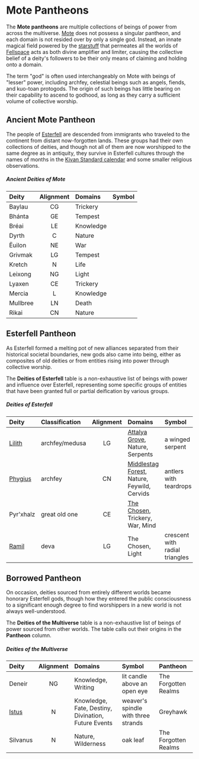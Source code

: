 # Mote Pantheons

The **Mote pantheons** are multiple collections of beings of power from across the multiverse. [Mote](../ch-1-welcome-to-mote/mote.md) does not possess a singular pantheon, and each domain is not resided over by only a single god. Instead, an innate magical field powered by the [starstuff](../treasures/starstuff.md) that permeates all the worlds of [Fellspace](../ch-1-welcome-to-mote/fellspace.md) acts as both divine amplifier and limiter, causing the collective belief of a deity's followers to be their only means of claiming and holding onto a domain.

The term "god" is often used interchangeably on Mote with beings of "lesser" power, including archfey, celestial beings such as angels, fiends, and kuo-toan protogods. The origin of such beings has little bearing on their capability to ascend to godhood, as long as they carry a sufficient volume of collective worship.

## Ancient Mote Pantheon

The people of [Esterfell](../ch-1-welcome-to-mote/esterfell/esterfell.md) are descended from immigrants who traveled to the continent from distant now-forgotten lands. These groups had their own collections of deities, and though not all of them are now worshipped to the same degree as in antiquity, they survive in Esterfell cultures through the names of months in the [Kivan Standard calendar](../lore/timekeeping.md#kivan-standard) and some smaller religious observations.

##### Ancient Deities of Mote
|  Deity | Alignment | Domains | Symbol |
|:-------|:---------:|:--------|:-------|
| Baylau | CG | Trickery |  |
| Bhánta | GE | Tempest |  |
| Bréai | LE | Knowledge |  |
| Dyrth | C | Nature |  |
| Ëuilon | NE | War |  |
| Grivmak | LG | Tempest |  |
| Kretch | N | Life |  |
| Leixong | NG | Light |  |
| Lyaxen | CE | Trickery |  |
| Mercia | L | Knowledge |  |
| Mullbree | LN | Death |  |
| Rikai  | CN | Nature |  |

## Esterfell Pantheon

As Esterfell formed a melting pot of new alliances separated from their historical societal boundaries, new gods also came into being, either as composites of old deities or from entities rising into power through collective worship.

The **Deities of Esterfell** table is a non-exhaustive list of beings with power and influence over Esterfell, representing some specific groups of entities that have been granted full or partial deification by various groups.

##### Deities of Esterfell
|  Deity | Classification | Alignment | Domains | Symbol |
|:-------|:---------------|:---------:|:--------|:-------|
| [Lilith](esterfell-deities/lilith.md) | archfey/medusa | LG | [Attalya Grove](../ch-1-welcome-to-mote/esterfell/lenya/attalya-grove.md), Nature, Serpents | a winged serpent |
| [Phygius](esterfell-deities/phygius.md) | archfey | CN | [Middlestag Forest](../ch-1-welcome-to-mote/esterfell/lenya/middlestag-forest.md), Nature, Feywild, Cervids | antlers with teardrops |
| Pyr'xhalz | great old one | CE | [The Chosen](../organizations/the-chosen/the-chosen.md), Trickery, War, Mind |  |
| [Ramil](esterfell-deities/ramil.md) | deva | LG | The Chosen, Light | crescent with radial triangles |

## Borrowed Pantheon

On occasion, deities sourced from entirely different worlds became honorary Esterfell gods, though how they entered the public consciousness to a significant enough degree to find worshippers in a new world is not always well-understood.

The **Deities of the Multiverse** table is a non-exhaustive list of beings of power sourced from other worlds. The table calls out their origins in the **Pantheon** column.

##### Deities of the Multiverse
|  Deity | Alignment | Domains | Symbol | Pantheon |
|:-------|:---------:|:--------|:-------|:---------|
| Deneir | NG | Knowledge, Writing | lit candle above an open eye | The Forgotten Realms |
| [Istus](multiverse-deities/istus.md) | N | Knowledge, Fate, Destiny, Divination, Future Events | weaver's spindle with three strands | Greyhawk |
| Silvanus | N | Nature, Wilderness | oak leaf | The Forgotten Realms |
